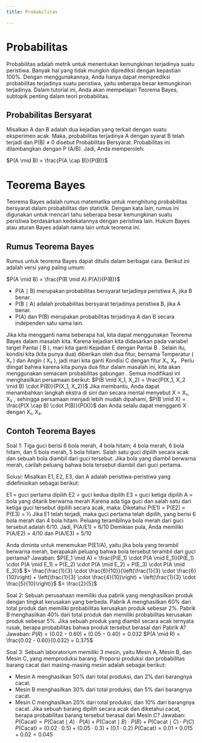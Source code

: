 ```yaml
---
title: Probabilitas

---
```


# Probabilitas

Probabilitas adalah metrik untuk menentukan kemungkinan terjadinya suatu peristiwa. Banyak hal yang tidak mungkin diprediksi dengan kepastian 100%. Dengan menggunakannya, Anda hanya dapat memprediksi probabilitas terjadinya suatu peristiwa, yaitu seberapa besar kemungkinan terjadinya. Dalam tutorial ini, Anda akan mempelajari Teorema Bayes, subtopik penting dalam teori probabilitas.

## Probabilitas Bersyarat
Misalkan A dan B adalah dua kejadian yang terkait dengan suatu eksperimen acak. Maka, probabilitas terjadinya A dengan syarat B telah terjadi dan P(B) ≠ 0 disebut Probabilitas Bersyarat. Probabilitas ini dilambangkan dengan P (A/B). Jadi, Anda memperoleh:

$P(A \mid B) = \frac{P(A \cap B)}{P(B)}$
# Teorema Bayes

Teorema Bayes adalah rumus matematika untuk menghitung probabilitas bersyarat dalam probabilitas dan statistik. Dengan kata lain, rumus ini digunakan untuk mencari tahu seberapa besar kemungkinan suatu peristiwa berdasarkan kedekatannya dengan peristiwa lain. Hukum Bayes atau aturan Bayes adalah nama lain untuk teorema ini.

## Rumus Teorema Bayes
Rumus untuk teorema Bayes dapat ditulis dalam berbagai cara. Berikut ini adalah versi yang paling umum:

$P(A \mid B) = \frac{P(B \mid A).P(A)}{P(B)}$

- P(A ∣ B) merupakan probabilitas bersyarat terjadinya peristiwa A, jika B benar.
- P(B ∣ A) adalah probabilitas bersyarat terjadinya peristiwa B, jika A benar.
- P(A) dan P(B) merupakan probabilitas terjadinya A dan B secara independen satu sama lain.

Jika kita mengganti nama beberapa hal, kita dapat menggunakan Teorema Bayes dalam masalah kita. Karena kejadian kita didasarkan pada variabel target Pantai ( B ), mari kita ganti Kejadian E dengan Pantai B . Selain itu, kondisi kita (kita punya dua) diberikan oleh dua fitur, bernama Temperatur ( X₁ ) dan Angin ( X₂ ), jadi mari kita ganti Kondisi C dengan fitur X₁, X₂ . Perlu diingat bahwa karena kita punya dua fitur dalam masalah ini, kita akan menggunakan semacam probabilitas gabungan . Semua modifikasi ini menghasilkan persamaan berikut:
$P(B \mid X_1, X_2) = \frac{P(X_1, X_2 \mid B) \cdot P(B)}{P(X_1, X_2)}$
Jika membantu, Anda dapat menambahkan langkah ekstra di sini dan secara mental menyebut X = X₁, X₂ , sehingga persamaan menjadi lebih mudah dipahami,
$P(B \mid X) = \frac{P(X \cap B) \cdot P(B)}{P(X)}$
dan Anda selalu dapat mengganti X dengan X₁, X₂.
## Contoh Teorema Bayes

Soal 1: 
Tiga guci berisi 6 bola merah, 4 bola hitam; 4 bola merah, 6 bola hitam, dan 5 bola merah, 5 bola hitam. Salah satu guci dipilih secara acak dan sebuah bola diambil dari guci tersebut. Jika bola yang diambil berwarna merah, carilah peluang bahwa bola tersebut diambil dari guci pertama.

Solusi: Misalkan E1, E2, E3, dan A adalah peristiwa-peristiwa yang didefinisikan sebagai berikut:

E1 = guci pertama dipilih 
E2 = guci kedua dipilih
E3 = guci ketiga dipilih 
A = bola yang ditarik berwarna merah
Karena ada tiga guci dan salah satu dari ketiga guci tersebut dipilih secara acak, maka:
Diketahui P(E1) = P(E2) = P(E3) = ⅓
Jika E1 telah terjadi, maka guci pertama telah dipilih, yang berisi 6 bola merah dan 4 bola hitam. Peluang terambilnya bola merah dari guci tersebut adalah 6/10.
Jadi, P(A/E1) = 6/10
Demikian pula, Anda memiliki P(A/E2) = 4/10 dan P(A/E3) = 5/10

Anda diminta untuk menemukan P(E1/A), yaitu jika bola yang terambil berwarna merah, berapakah peluang bahwa bola tersebut terambil dari guci pertama?
Jawaban: 
$P(E_1 \mid A) = \frac{P(E_1) \cdot P(A \mid E_1)}{P(E_1) \cdot P(A \mid E_1) + P(E_2) \cdot P(A \mid E_2) + P(E_3) \cdot P(A \mid E_3)}$
$= \frac{\frac{1}{3} \cdot \frac{6}{10}}{\left(\frac{1}{3} \cdot \frac{6}{10}\right) + \left(\frac{1}{3} \cdot \frac{4}{10}\right) + \left(\frac{1}{3} \cdot \frac{5}{10}\right)}$
$= \frac{2}{5}$


Soal 2:
Sebuah perusahaan memiliki dua pabrik yang menghasilkan produk dengan tingkat kerusakan yang berbeda. Pabrik A menghasilkan 60% dari total produk dan memiliki probabilitas kerusakan produk sebesar 2%. Pabrik B menghasilkan 40% dari total produk dan memiliki probabilitas kerusakan produk sebesar 5%. Jika sebuah produk yang diambil secara acak ternyata rusak, berapa probabilitas bahwa produk tersebut berasal dari Pabrik A?
Jawaban:
$P(R) = (0.02 - 0.60) + (0.05 - 0.40) = 0.032$
$P(A \mid R) = \frac{0.02 - 0.60}{0.032} = 0.375$

Soal 3:
Sebuah laboratorium memiliki 3 mesin, yaitu Mesin A, Mesin B, dan Mesin C, yang memproduksi barang. Proporsi produksi dan probabilitas barang cacat dari masing-masing mesin adalah sebagai berikut:
- Mesin A menghasilkan 50% dari total produksi, dan 2% dari barangnya cacat.
- Mesin B menghasilkan 30% dari total produksi, dan 5% dari barangnya cacat.
- Mesin C menghasilkan 20% dari total produksi, dan 10% dari barangnya cacat.
Jika sebuah barang dipilih secara acak dan diketahui cacat, berapa probabilitas barang tersebut berasal dari Mesin C?
Jawaban:
$P(\text{Cacat}) = P(\text{Cacat} \mid A) \cdot P(A) + P(\text{Cacat} \mid B) \cdot P(B) + P(\text{Cacat} \mid C) \cdot P(C)$ $P(\text{Cacat}) = (0.02 \cdot 0.5) + (0.05 \cdot 0.3) + (0.1 \cdot 0.2)$
$P(\text{Cacat}) = 0.01 + 0.015 + 0.02 = 0.045$